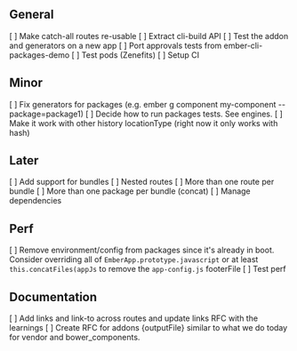 ## General 

[ ] Make catch-all routes re-usable
[ ] Extract cli-build API
[ ] Test the addon and generators on a new app 
[ ] Port approvals tests from ember-cli-packages-demo
[ ] Test pods (Zenefits)
[ ] Setup CI

## Minor
[ ] Fix generators for packages (e.g. ember g component my-component --package=package1)
[ ] Decide how to run packages tests. See engines.
[ ] Make it work with other history locationType (right now it only works with hash)

## Later

[ ] Add support for bundles
  [ ] Nested routes
  [ ] More than one route per bundle
  [ ] More than one package per bundle (concat)
  [ ] Manage dependencies


## Perf

[ ] Remove environment/config from packages since it's already in boot.
  Consider overriding all of  `EmberApp.prototype.javascript` or at least `this.concatFiles(appJs` to remove the `app-config.js` footerFile
[ ] Test perf

## Documentation 
[ ] Add links and link-to across routes and update links RFC with the learnings
[ ] Create RFC for addons {outputFile} similar to what we do today for vendor and bower_components. 
